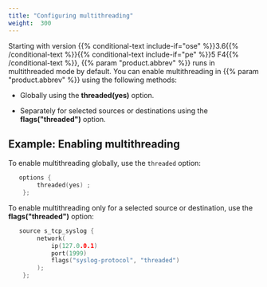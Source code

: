 ```yaml
---
title: "Configuring multithreading"
weight:  300
---
```

<!-- DISCLAIMER: This file is based on the syslog-ng Open Source Edition documentation https://github.com/balabit/syslog-ng-ose-guides/commit/2f4a52ee61d1ea9ad27cb4f3168b95408fddfdf2 and is used under the terms of The syslog-ng Open Source Edition Documentation License. The file has been modified by Axoflow. -->

Starting with version {{% conditional-text include-if="ose" %}}3.6{{% /conditional-text %}}{{% conditional-text include-if="pe" %}}5 F4{{% /conditional-text %}}, {{% param "product.abbrev" %}} runs in multithreaded mode by default. You can enable multithreading in {{% param "product.abbrev" %}} using the following methods:

  - Globally using the **threaded(yes)** option.

  - Separately for selected sources or destinations using the **flags("threaded")** option.


## Example: Enabling multithreading

To enable multithreading globally, use the `threaded` option:

```c
   options {
        threaded(yes) ;
    };

```

To enable multithreading only for a selected source or destination, use the **flags("threaded")** option:

```c
   source s_tcp_syslog {
        network(
            ip(127.0.0.1)
            port(1999)
            flags("syslog-protocol", "threaded")
        );
    };

```

